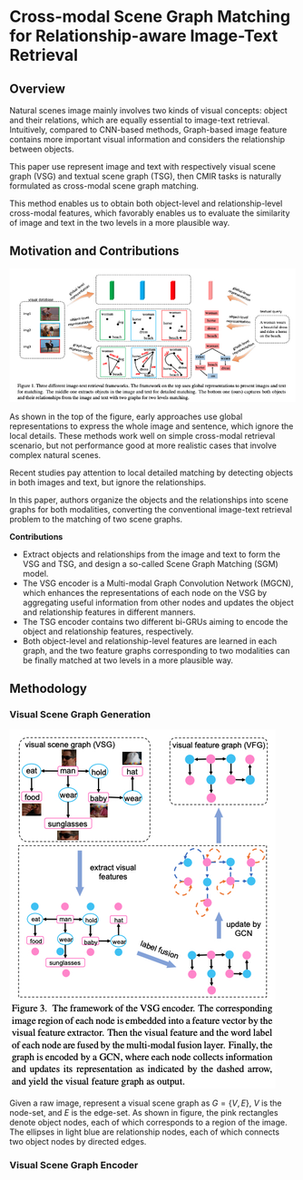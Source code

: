 # Cross-modal Scene Graph Matching for Relationship-aware Image-Text Retrieval

## Overview

Natural scenes image mainly involves two kinds of visual concepts: object and their relations, which are equally essential to image-text retrieval. Intuitively, compared to CNN-based methods, Graph-based image feature contains more important visual information and considers the relationship between objects.

This paper use represent image and text with respectively visual scene graph (VSG) and textual scene graph (TSG), then CMIR tasks is naturally formulated as cross-modal scene graph matching.

This method enables us to obtain both object-level and relationship-level cross-modal features, which favorably enables us to evaluate the similarity of image and text in the two levels in a more plausible way. 

## Motivation and Contributions

![alt img](https://github.com/YimingXu1/multimodel-learning-notes/blob/main/Papers/ref/SGM-CMIR0.jpg)

As shown in the top of the figure, early approaches use global representations to express the whole image and sentence, which ignore the local details. These methods work well on simple cross-modal retrieval scenario, but not performance good at more realistic cases that involve complex natural scenes. 

Recent studies pay attention to local detailed matching by detecting objects in both images and text, but ignore the relationships. 

In this paper, authors organize the objects and the relationships into scene graphs for both modalities, converting the conventional image-text retrieval problem to the matching of two scene graphs.

**Contributions**

- Extract objects and relationships from the image and text to form the VSG and TSG, and design a so-called Scene Graph Matching (SGM) model.
- The VSG encoder is a Multi-modal Graph Convolution Network (MGCN), which enhances the representations of each node on the VSG by aggregating useful information from other nodes and updates the object and relationship features in different manners.
- The TSG encoder contains two different bi-GRUs aiming to encode the object and relationship features, respectively.
- Both object-level and relationship-level features are learned in each graph, and the two feature graphs corresponding to two modalities can be finally matched at two levels in a more plausible way.

## Methodology

### Visual Scene Graph Generation

![alt img](https://github.com/YimingXu1/multimodel-learning-notes/blob/main/Papers/ref/SGM-CMIR1.jpg)

Given a raw image, represent a visual scene graph as $G = \{V, E\}$, $V$ is the node-set, and $E$ is the edge-set.  As shown in figure, the pink rectangles denote object nodes, each of which corresponds to a region of the image. The ellipses in light blue are relationship nodes, each of which connects two object nodes by directed edges.

### Visual Scene Graph Encoder